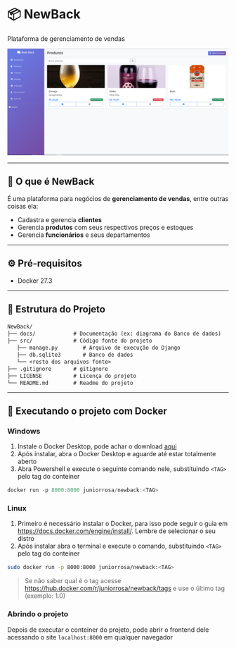 # 📦 NewBack
Plataforma de gerenciamento de vendas

![Screenshot](docs/readmeimages/produtos.png)

---

## :truck: O que é NewBack

É uma plataforma para negócios de **gerenciamento de vendas**, entre outras coisas ela:

* Cadastra e gerencia **clientes**
* Gerencia **produtos** com seus respectivos preços e estoques
* Gerencia **funcionários** e seus departamentos

---

## ⚙️ Pré-requisitos

* Docker 27.3

---

## 📂 Estrutura do Projeto

```
NewBack/
├── docs/            # Documentação (ex: diagrama do Banco de dados)
├── src/             # Código fonte do projeto
   ├── manage.py        # Arquivo de execução do Django
   ├── db.sqlite3       # Banco de dados
   └── <resto dos arquivos fonte>
├── .gitignore       # gitignore
├── LICENSE          # Licença do projeto
└── README.md        # Readme do projeto
```

---

## 🔧 Executando o projeto com Docker

### Windows

1. Instale o Docker Desktop, pode achar o download [aqui](https://www.docker.com/products/docker-desktop/)
2. Após instalar, abra o Docker Desktop e aguarde até estar totalmente aberto
3. Abra Powershell e execute o seguinte comando nele, substituindo ```<TAG>``` pelo tag do conteiner
```powershell
docker run -p 8000:8000 juniorrosa/newback:<TAG>
```

### Linux
1. Primeiro é necessário instalar o Docker, para isso pode seguir o guia em https://docs.docker.com/engine/install/. Lembre de selecionar o seu distro
2. Após instalar abra o terminal e execute o comando, substituindo `<TAG>` pelo tag do conteiner
```bash
sudo docker run -p 8000:8000 juniorrosa/newback:<TAG>
```

> Se não saber qual é o tag acesse https://hub.docker.com/r/juniorrosa/newback/tags e use o último tag (exemplo: 1.0)

### Abrindo o projeto
Depois de executar o conteiner do projeto, pode abrir o frontend dele acessando o site `localhost:8000` em qualquer navegador